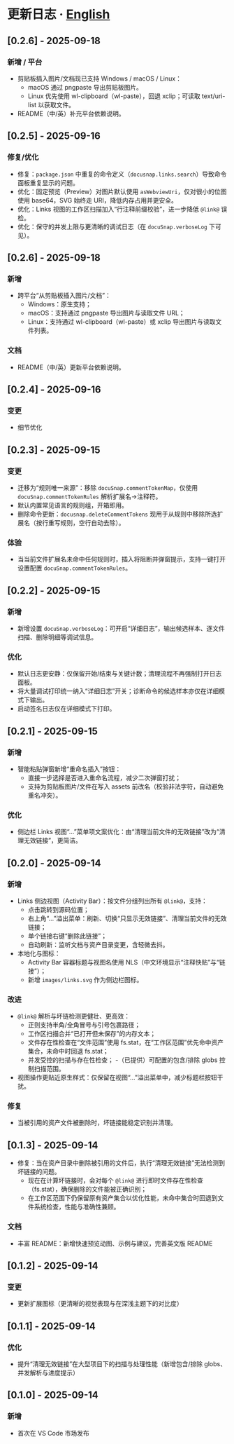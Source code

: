 # 更新日志 · [English](CHANGELOG.en.md)

## [0.2.6] - 2025-09-18
### 新增 / 平台
- 剪贴板插入图片/文档现已支持 Windows / macOS / Linux：
	- macOS 通过 pngpaste 导出剪贴板图片。
	- Linux 优先使用 wl-clipboard（wl-paste），回退 xclip；可读取 text/uri-list 以获取文件。
- README（中/英）补充平台依赖说明。

## [0.2.5] - 2025-09-16
### 修复/优化
- 修复：`package.json` 中重复的命令定义（`docusnap.links.search`）导致命令面板重复显示的问题。
- 优化：固定预览（Preview）对图片默认使用 `asWebviewUri`，仅对很小的位图使用 base64，SVG 始终走 URI，降低内存占用并更安全。
- 优化：Links 视图的工作区扫描加入“行注释前缀校验”，进一步降低 `@link@` 误检。
- 优化：保守的并发上限与更清晰的调试日志（在 `docuSnap.verboseLog` 下可见）。

## [0.2.6] - 2025-09-18
### 新增
- 跨平台“从剪贴板插入图片/文档”：
	- Windows：原生支持；
	- macOS：支持通过 pngpaste 导出图片与读取文件 URL；
	- Linux：支持通过 wl-clipboard（wl-paste）或 xclip 导出图片与读取文件列表。
### 文档
- README（中/英）更新平台依赖说明。

## [0.2.4] - 2025-09-16
### 变更
- 细节优化

## [0.2.3] - 2025-09-15
### 变更
- 迁移为“规则唯一来源”：移除 `docuSnap.commentTokenMap`，仅使用 `docuSnap.commentTokenRules` 解析扩展名→注释符。
- 默认内置常见语言的规则组，开箱即用。
- 删除命令更新：`docusnap.deleteCommentTokens` 现用于从规则中移除所选扩展名（按行重写规则，空行自动去除）。

### 体验
- 当当前文件扩展名未命中任何规则时，插入将阻断并弹窗提示，支持一键打开设置配置 `docuSnap.commentTokenRules`。

## [0.2.2] - 2025-09-15
### 新增
- 新增设置 `docuSnap.verboseLog`：可开启“详细日志”，输出候选样本、逐文件扫描、删除明细等调试信息。

### 优化
- 默认日志更安静：仅保留开始/结束与关键计数；清理流程不再强制打开日志面板。
- 将大量调试打印统一纳入“详细日志”开关；诊断命令的候选样本亦仅在详细模式下输出。
- 启动签名日志仅在详细模式下打印。

## [0.2.1] - 2025-09-15
### 新增
- 智能粘贴弹窗新增“重命名插入”按钮：
	- 直接一步选择是否进入重命名流程，减少二次弹窗打扰；
	- 支持为剪贴板图片/文件在写入 assets 前改名（校验非法字符，自动避免重名冲突）。

### 优化
- 侧边栏 Links 视图“…”菜单项文案优化：由“清理当前文件的无效链接”改为“清理无效链接”，更简洁。

## [0.2.0] - 2025-09-14
### 新增
- Links 侧边视图（Activity Bar）：按文件分组列出所有 `@link@`，支持：
	- 点击跳转到源码位置；
	- 右上角“…”溢出菜单：刷新、切换“只显示无效链接”、清理当前文件的无效链接；
	- 单个链接右键“删除此链接”；
	- 自动刷新：监听文档与资产目录变更，含轻微去抖。
- 本地化与图标：
	- Activity Bar 容器标题与视图名使用 NLS（中文环境显示“注释快贴”与“链接”）；
	- 新增 `images/links.svg` 作为侧边栏图标。

### 改进
- `@link@` 解析与坏链检测更健壮、更高效：
	- 正则支持半角/全角冒号与引号包裹路径；
	- 工作区扫描合并“已打开但未保存”的内存文本；
	- 文件存在性检查在“文件范围”使用 fs.stat，在“工作区范围”优先命中资产集合，未命中时回退 fs.stat；
	- 并发受控的扫描与存在性检查；
	-（已提供）可配置的包含/排除 globs 控制扫描范围。
- 视图操作更贴近原生样式：仅保留在视图“…”溢出菜单中，减少标题栏按钮干扰。

### 修复
- 当被引用的资产文件被删除时，坏链接能稳定识别并清理。

## [0.1.3] - 2025-09-14
- 修复：当在资产目录中删除被引用的文件后，执行“清理无效链接”无法检测到坏链接的问题。
	- 现在在计算坏链接时，会对每个 `@link@` 进行即时文件存在性检查（fs.stat），确保删除的文件能被正确识别；
	- 在工作区范围下仍保留原有资产集合以优化性能，未命中集合时回退到文件系统检查，性能与准确性兼顾。
### 文档
- 丰富 README：新增快速预览动图、示例与建议，完善英文版 README

## [0.1.2] - 2025-09-14
### 变更
- 更新扩展图标（更清晰的视觉表现与在深浅主题下的对比度）

## [0.1.1] - 2025-09-14
### 优化
- 提升“清理无效链接”在大型项目下的扫描与处理性能（新增包含/排除 globs、并发解析与进度提示）

## [0.1.0] - 2025-09-14
### 新增
- 首次在 VS Code 市场发布

